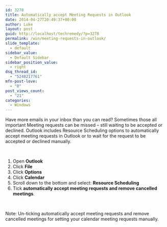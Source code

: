 ```yaml
---
id: 3278
title: Automatically accept Meeting Requests in Outlook
date: 2014-04-27T20:49:37+00:00
author: Luke
layout: post
guid: http://localhost/techremedy/?p=3278
permalink: /win/meeting-requests-in-outlook/
slide_template:
  - default
sidebar_value:
  - Default Sidebar
sidebar_position_value:
  - right
dsq_thread_id:
  - "5248217761"
mfn-post-love:
  - "0"
post_views_count:
  - "21"
categories:
  - Windows
---
```

Have more emails in your inbox than you can read? Sometimes those all important Meeting requests can be missed – still waiting to be accepted or declined. Outlook includes Resource Scheduling options to automatically accept meeting requests in Outlook or to wait for the request to be accepted or declined manually.

&nbsp;

  1. Open **Outlook**
  2. Click **File**
  3. Click **Options**
  4. Click **Calendar**
  5. Scroll down to the bottom and select: **Resource Scheduling**
  6. Tick **automatically accept meeting requests and remove cancelled meetings**.

&nbsp;

Note: Un-ticking automatically accept meeting requests and remove cancelled meetings for setting your calendar meeting requests manually.